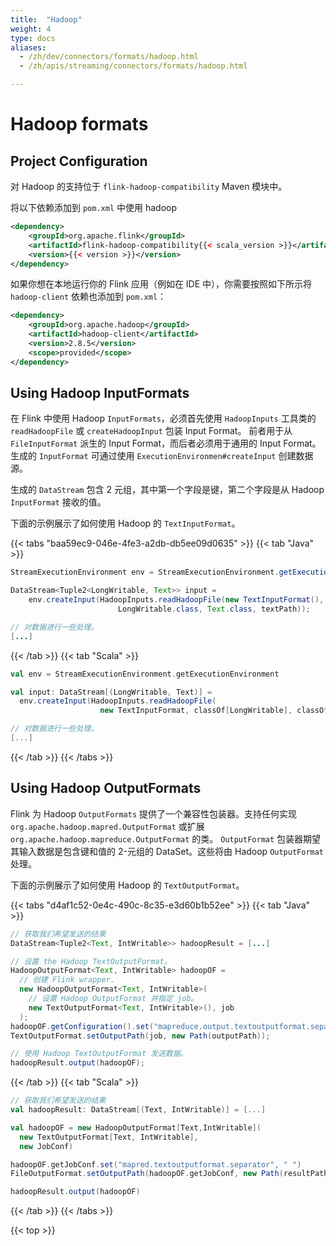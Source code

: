 ```yaml
---
title:  "Hadoop"
weight: 4
type: docs
aliases:
  - /zh/dev/connectors/formats/hadoop.html
  - /zh/apis/streaming/connectors/formats/hadoop.html

---
```

<!--
Licensed to the Apache Software Foundation (ASF) under one
or more contributor license agreements.  See the NOTICE file
distributed with this work for additional information
regarding copyright ownership.  The ASF licenses this file
to you under the Apache License, Version 2.0 (the
"License"); you may not use this file except in compliance
with the License.  You may obtain a copy of the License at

  http://www.apache.org/licenses/LICENSE-2.0

Unless required by applicable law or agreed to in writing,
software distributed under the License is distributed on an
"AS IS" BASIS, WITHOUT WARRANTIES OR CONDITIONS OF ANY
KIND, either express or implied.  See the License for the
specific language governing permissions and limitations
under the License.
-->

# Hadoop formats

## Project Configuration

对 Hadoop 的支持位于 `flink-hadoop-compatibility` Maven 模块中。

将以下依赖添加到 `pom.xml` 中使用 hadoop

```xml
<dependency>
	<groupId>org.apache.flink</groupId>
	<artifactId>flink-hadoop-compatibility{{< scala_version >}}</artifactId>
	<version>{{< version >}}</version>
</dependency>
```

如果你想在本地运行你的 Flink 应用（例如在 IDE 中），你需要按照如下所示将 `hadoop-client` 依赖也添加到 `pom.xml`：

```xml
<dependency>
    <groupId>org.apache.hadoop</groupId>
    <artifactId>hadoop-client</artifactId>
    <version>2.8.5</version>
    <scope>provided</scope>
</dependency>
```

## Using Hadoop InputFormats

在 Flink 中使用 Hadoop `InputFormats`，必须首先使用 `HadoopInputs` 工具类的 `readHadoopFile` 或 `createHadoopInput` 包装 Input Format。
前者用于从 `FileInputFormat` 派生的 Input Format，而后者必须用于通用的 Input Format。
生成的 `InputFormat` 可通过使用 `ExecutionEnvironmen#createInput` 创建数据源。

生成的 `DataStream` 包含 2 元组，其中第一个字段是键，第二个字段是从 Hadoop `InputFormat` 接收的值。

下面的示例展示了如何使用 Hadoop 的 `TextInputFormat`。

{{< tabs "baa59ec9-046e-4fe3-a2db-db5ee09d0635" >}}
{{< tab "Java" >}}

```java
StreamExecutionEnvironment env = StreamExecutionEnvironment.getExecutionEnvironment();

DataStream<Tuple2<LongWritable, Text>> input =
    env.createInput(HadoopInputs.readHadoopFile(new TextInputFormat(),
                        LongWritable.class, Text.class, textPath));

// 对数据进行一些处理。
[...]
```

{{< /tab >}}
{{< tab "Scala" >}}

```scala
val env = StreamExecutionEnvironment.getExecutionEnvironment

val input: DataStream[(LongWritable, Text)] =
  env.createInput(HadoopInputs.readHadoopFile(
                    new TextInputFormat, classOf[LongWritable], classOf[Text], textPath))

// 对数据进行一些处理。
[...]
```

{{< /tab >}}
{{< /tabs >}}

## Using Hadoop OutputFormats

Flink 为 Hadoop `OutputFormats` 提供了一个兼容性包装器。支持任何实现 `org.apache.hadoop.mapred.OutputFormat` 或扩展 `org.apache.hadoop.mapreduce.OutputFormat` 的类。
`OutputFormat` 包装器期望其输入数据是包含键和值的 2-元组的 DataSet。这些将由 Hadoop `OutputFormat` 处理。

下面的示例展示了如何使用 Hadoop 的 `TextOutputFormat`。

{{< tabs "d4af1c52-0e4c-490c-8c35-e3d60b1b52ee" >}}
{{< tab "Java" >}}

```java
// 获取我们希望发送的结果
DataStream<Tuple2<Text, IntWritable>> hadoopResult = [...]

// 设置 the Hadoop TextOutputFormat。
HadoopOutputFormat<Text, IntWritable> hadoopOF =
  // 创建 Flink wrapper.
  new HadoopOutputFormat<Text, IntWritable>(
    // 设置 Hadoop OutputFormat 并指定 job。
    new TextOutputFormat<Text, IntWritable>(), job
  );
hadoopOF.getConfiguration().set("mapreduce.output.textoutputformat.separator", " ");
TextOutputFormat.setOutputPath(job, new Path(outputPath));

// 使用 Hadoop TextOutputFormat 发送数据。
hadoopResult.output(hadoopOF);
```

{{< /tab >}}
{{< tab "Scala" >}}

```scala
// 获取我们希望发送的结果
val hadoopResult: DataStream[(Text, IntWritable)] = [...]

val hadoopOF = new HadoopOutputFormat[Text,IntWritable](
  new TextOutputFormat[Text, IntWritable],
  new JobConf)

hadoopOF.getJobConf.set("mapred.textoutputformat.separator", " ")
FileOutputFormat.setOutputPath(hadoopOF.getJobConf, new Path(resultPath))

hadoopResult.output(hadoopOF)


```

{{< /tab >}}
{{< /tabs >}}

{{< top >}}
